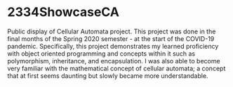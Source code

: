 # 2334ShowcaseCA
Public display of Cellular Automata project. This project was done in the final months of the Spring 2020 semester - at the start of the COVID-19 pandemic. Specifically, this project demonstrates my learned proficiency with object oriented programming and concepts within it such as polymorphism, inheritance, and encapsulation. I was also able to become very familiar with the mathematical concept of cellular automata; a concept that at first seems daunting but slowly became more understandable.
